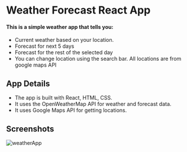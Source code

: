 # Weather Forecast React App

#### This is a simple weather app that tells you: 

   - Current weather based on your location.
   - Forecast for next 5 days
   - Forecast for the rest of the selected day
   - You can change location using the search bar. All locations are from google maps API

## App Details
     
   - The app is built with React, HTML, CSS.
   - It uses the OpenWeatherMap API for weather and forecast data.
   - It uses Google Maps API for getting locations.

## Screenshots

![weatherApp](https://user-images.githubusercontent.com/97251935/170695477-d89ca442-0302-4cc6-9564-8e6a62dc2d09.png)
